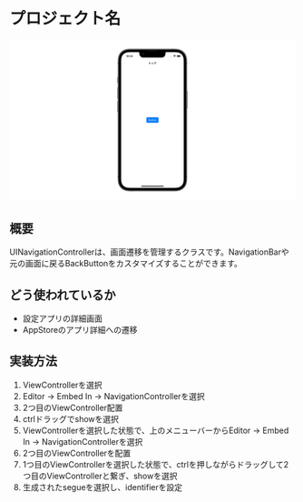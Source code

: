 # プロジェクト名
![UINavigationController](UINavigationController.gif)

## 概要
UINavigationControllerは、画面遷移を管理するクラスです。NavigationBarや元の画面に戻るBackButtonをカスタマイズすることができます。

## どう使われているか
- 設定アプリの詳細画面
- AppStoreのアプリ詳細への遷移

## 実装方法
1. ViewControllerを選択
2. Editor → Embed In → NavigationControllerを選択
3. 2つ目のViewController配置
4. ctrlドラッグでshowを選択
2. ViewControllerを選択した状態で、上のメニューバーからEditor → Embed In → NavigationControllerを選択
3. 2つ目のViewControllerを配置
4. 1つ目のViewControllerを選択した状態で、ctrlを押しながらドラッグして2つ目のViewControllerと繋ぎ、showを選択
5. 生成されたsegueを選択し、identifierを設定
